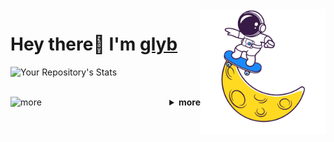 <img align='right' height='200' src='pics/art.gif' alt='Hi'>
<h1>Hey there👋 I'm <a href="https://github.com/glyb" target="_blank">glyb</a></h1>

![Your Repository's Stats](https://github-readme-stats.vercel.app/api?username=glyb&show_icons=true)

<br />

<img align='left' height='300' src='pics/a.gif' alt='more'>

<details close="true">
  <summary align="right"><b>more</b></summary>	
  
  <br />
  
  <div align="right">
  <a href="https://discord.gg/FVVhEG5y2g">
  <img alt="Discord" width="20px" src="https://raw.githubusercontent.com/peterthehan/peterthehan/master/assets/discord.svg" />
  </a>
  <a href="#">
  <img alt="LinkedIN" width="20px" src="https://raw.githubusercontent.com/peterthehan/peterthehan/master/assets/linkedin.svg" />
  </a>
  <a href="#">
  <img alt="Instagram" width="20px" src="https://raw.githubusercontent.com/hussainweb/hussainweb/main/icons/instagram.png" />
  </a>
  <a href="#">
  <img alt="Abhishek Naidu | Twitter" width="22px" src="https://raw.githubusercontent.com/peterthehan/peterthehan/master/assets/twitter.svg" />
  </a>  
   
  ![Your Repository's Stats](https://github-readme-stats.vercel.app/api/top-langs/?username=glyb&theme=blue-green)
  
  </div> 
</details>



 
